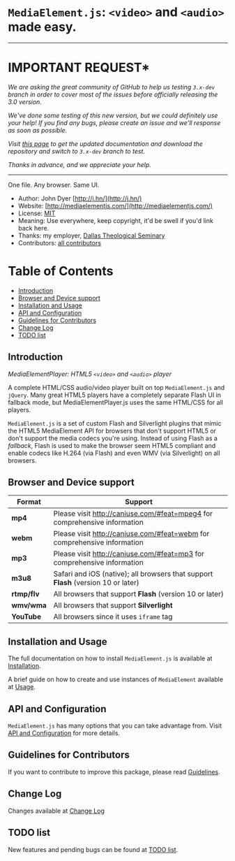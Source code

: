 # `MediaElement.js`: `<video>` and `<audio>` made easy. 

----------------------------------------------------------------------------
# **IMPORTANT REQUEST***

_We are asking the great community of GitHub to help us testing `3.x-dev`
branch in order to cover most of the issues before officially releasing the 
3.0 version._

_We've done some testing of this new version, but we could definitely use 
your help! If you find any bugs, please create an issue and we'll response
as soon as possible._

_Visit [this page](https://github.com/johndyer/mediaelement/tree/3.x-dev) to get the updated documentation and
download the repository and switch to `3.x-dev` branch to test._

_Thanks in advance, and we appreciate your help._

----------------------------------------------------------------------------

One file. Any browser. Same UI.

* Author: John Dyer [http://j.hn/](http://j.hn/)
* Website: [http://mediaelementjs.com/](http://mediaelementjs.com/)
* License: [MIT](http://johndyer.mit-license.org/)
* Meaning: Use everywhere, keep copyright, it'd be swell if you'd link back here.
* Thanks: my employer, [Dallas Theological Seminary](http://www.dts.edu/)
* Contributors: [all contributors](https://github.com/johndyer/mediaelement/graphs/contributors)

# Table of Contents

* [Introduction](#intro)
* [Browser and Device support](#browser-support)
* [Installation and Usage](#installation)
* [API and Configuration](#api)
* [Guidelines for Contributors](#guidelines)
* [Change Log](#changelog)
* [TODO list](#todo)

<a id="intro"></a>
## Introduction

_MediaElementPlayer: HTML5 `<video>` and `<audio>` player_

A complete HTML/CSS audio/video player built on top `MediaElement.js` and `jQuery`. Many great HTML5 players have a completely separate Flash UI in fallback mode, but MediaElementPlayer.js uses the same HTML/CSS for all players.

`MediaElement.js` is a set of custom Flash and Silverlight plugins that mimic the HTML5 MediaElement API for browsers that don't support HTML5 or don't support the media codecs you're using. 
Instead of using Flash as a _fallback_, Flash is used to make the browser seem HTML5 compliant and enable codecs like H.264 (via Flash) and even WMV (via Silverlight) on all browsers.

<a id="browser-support"></a>
## Browser and Device support

Format | Support
------ | -------
**mp4** | Please visit http://caniuse.com/#feat=mpeg4 for comprehensive information
**webm** | Please visit http://caniuse.com/#feat=webm for comprehensive information
**mp3** | Please visit http://caniuse.com/#feat=mp3 for comprehensive information
**m3u8** | Safari and iOS (native); all browsers that support **Flash** (version 10 or later)
**rtmp/flv** | All browsers that support **Flash** (version 10 or later)
**wmv/wma** | All browsers that support **Silverlight**
**YouTube** | All browsers since it uses `iframe` tag

<a id="installation"></a>
## Installation and Usage

The full documentation on how to install `MediaElement.js` is available at [Installation](installation.md).

A brief guide on how to create and use instances of `MediaElement` available at [Usage](usage.md).

<a id="api"></a>
## API and Configuration
   
`MediaElement.js` has many options that you can take advantage from. Visit [API and Configuration](api.md) for more details.

<a id="guidelines"></a>
## Guidelines for Contributors

If you want to contribute to improve this package, please read [Guidelines](guidelines.md).

<a id="changelog"></a>
## Change Log

Changes available at [Change Log](changelog.md)

<a id="todo"></a>
## TODO list

New features and pending bugs can be found at [TODO list](TODO.md).
